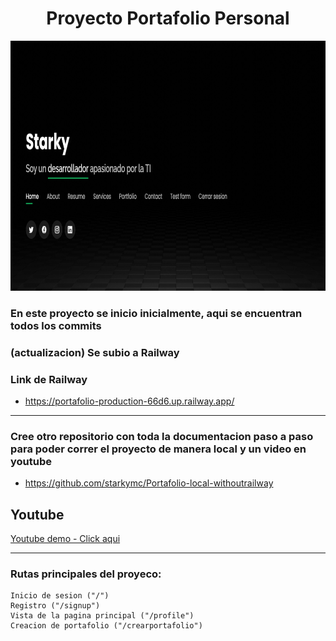 <h1 align="center">Proyecto Portafolio Personal</h1>

<div align="center">
<img aling="center" width="900" height="400" src="index.png" />
</div>

### En este proyecto se inicio inicialmente, aqui se encuentran todos los commits
### (actualizacion) Se subio a Railway
### Link de Railway
   - https://portafolio-production-66d6.up.railway.app/
   
<hr>

### Cree otro repositorio con toda la documentacion paso a paso para poder correr el proyecto de manera local y un video en youtube
- https://github.com/starkymc/Portafolio-local-withoutrailway

## Youtube
[Youtube demo - Click aqui](https://www.youtube.com/watch?v=HJ986S9yxWo "link title")

<hr>


  
### Rutas principales del proyeco:
    Inicio de sesion ("/")
    Registro ("/signup")
    Vista de la pagina principal ("/profile")
    Creacion de portafolio ("/crearportafolio")
    


